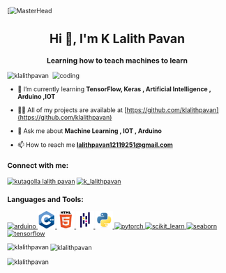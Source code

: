 
[![MasterHead](https://images.prismic.io//intuzwebsite/5b53bf45-9093-4508-9cd6-81e057dd9b4c_AIoT+Banner.png?w=1200&q=80&auto=format,compress&fm=png8)
<h1 align="center">Hi 👋, I'm K Lalith Pavan</h1>
<h3 align="center">Learning how to teach machines to learn</h3>
<img align = "right" alt = "coding" width ="400" src="https://i.gifer.com/QWc9.gif ">
<p align="left"> <img src="https://komarev.com/ghpvc/?username=klalithpavan&label=Profile%20views&color=0e75b6&style=flat" alt="klalithpavan" /> </p>

- 🌱 I’m currently learning **TensorFlow, Keras , Artificial Intelligence , Arduino ,IOT**

- 👨‍💻 All of my projects are available at [https://github.com/klalithpavan](https://github.com/klalithpavan)

- 💬 Ask me about **Machine Learning , IOT , Arduino**

- 📫 How to reach me **lalithpavan12119251@gmail.com**

<h3 align="left">Connect with me:</h3>
<p align="left">
<a href="https://linkedin.com/in/kutagolla lalith pavan" target="blank"><img align="center" src="https://raw.githubusercontent.com/rahuldkjain/github-profile-readme-generator/master/src/images/icons/Social/linked-in-alt.svg" alt="kutagolla lalith pavan" height="30" width="40" /></a>
<a href="https://instagram.com/k_lalithpavan" target="blank"><img align="center" src="https://raw.githubusercontent.com/rahuldkjain/github-profile-readme-generator/master/src/images/icons/Social/instagram.svg" alt="k_lalithpavan" height="30" width="40" /></a>
</p>

<h3 align="left">Languages and Tools:</h3>
<p align="left"> <a href="https://www.arduino.cc/" target="_blank" rel="noreferrer"> <img src="https://cdn.worldvectorlogo.com/logos/arduino-1.svg" alt="arduino" width="40" height="40"/> </a> <a href="https://www.w3schools.com/cpp/" target="_blank" rel="noreferrer"> <img src="https://raw.githubusercontent.com/devicons/devicon/master/icons/cplusplus/cplusplus-original.svg" alt="cplusplus" width="40" height="40"/> </a> <a href="https://www.w3.org/html/" target="_blank" rel="noreferrer"> <img src="https://raw.githubusercontent.com/devicons/devicon/master/icons/html5/html5-original-wordmark.svg" alt="html5" width="40" height="40"/> </a> <a href="https://pandas.pydata.org/" target="_blank" rel="noreferrer"> <img src="https://raw.githubusercontent.com/devicons/devicon/2ae2a900d2f041da66e950e4d48052658d850630/icons/pandas/pandas-original.svg" alt="pandas" width="40" height="40"/> </a> <a href="https://www.python.org" target="_blank" rel="noreferrer"> <img src="https://raw.githubusercontent.com/devicons/devicon/master/icons/python/python-original.svg" alt="python" width="40" height="40"/> </a> <a href="https://pytorch.org/" target="_blank" rel="noreferrer"> <img src="https://www.vectorlogo.zone/logos/pytorch/pytorch-icon.svg" alt="pytorch" width="40" height="40"/> </a> <a href="https://scikit-learn.org/" target="_blank" rel="noreferrer"> <img src="https://upload.wikimedia.org/wikipedia/commons/0/05/Scikit_learn_logo_small.svg" alt="scikit_learn" width="40" height="40"/> </a> <a href="https://seaborn.pydata.org/" target="_blank" rel="noreferrer"> <img src="https://seaborn.pydata.org/_images/logo-mark-lightbg.svg" alt="seaborn" width="40" height="40"/> </a> <a href="https://www.tensorflow.org" target="_blank" rel="noreferrer"> <img src="https://www.vectorlogo.zone/logos/tensorflow/tensorflow-icon.svg" alt="tensorflow" width="40" height="40"/> </a> </p>

<p><img align="left" src="https://github-readme-stats.vercel.app/api/top-langs?username=klalithpavan&show_icons=true&locale=en&layout=compact" alt="klalithpavan" /></p>

<p>&nbsp;<img align="center" src="https://github-readme-stats.vercel.app/api?username=klalithpavan&show_icons=true&locale=en" alt="klalithpavan" /></p>

<p><img align="center" src="https://github-readme-streak-stats.herokuapp.com/?user=klalithpavan&" alt="klalithpavan" /></p>
